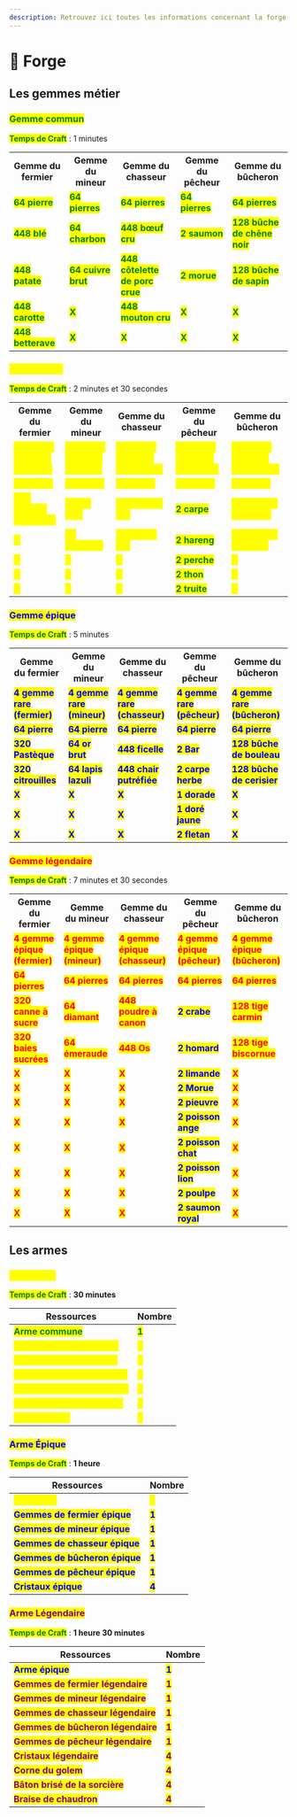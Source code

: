 ```yaml
---
description: Retrouvez ici toutes les informations concernant la forge
---
```


# 🔨 Forge

## Les gemmes métier

### <mark style="color:green">Gemme commun </mark>

<mark style="color:green"> **Temps de Craft**</mark> : 1 minutes

<table>
  <tr>
    <th>Gemme du fermier</th>
    <th>Gemme du mineur</th>
    <th>Gemme du chasseur</th>
    <th>Gemme du pêcheur</th>
    <th>Gemme du bûcheron</th>
  </tr>
  <tr>
    <td><mark style="color:green;"><strong>64 pierre</strong></mark></td>
    <td><mark style="color:green;"><strong>64 pierres</strong></mark></td>
    <td><mark style="color:green;"><strong>64 pierres</strong></mark></td>
    <td><mark style="color:green;"><strong>64 pierres</strong></mark></td>
    <td><mark style="color:green;"><strong>64 pierres</strong></mark></td>
  </tr>
  <tr>
    <td><mark style="color:green;"><strong>448 blé</strong></mark></td>
    <td><mark style="color:green;"><strong>64 charbon</strong></mark></td>
    <td><mark style="color:green;"><strong>448 bœuf cru</strong></mark></td>
    <td><mark style="color:green;"><strong>2 saumon</strong></mark></td>
    <td><mark style="color:green;"><strong>128 bûche de chêne noir</strong></mark></td>
  </tr>
  <tr>
    <td><mark style="color:green;"><strong>448 patate</strong></mark></td>
    <td><mark style="color:green;"><strong>64 cuivre brut</strong></mark></td>
    <td><mark style="color:green;"><strong>448 côtelette de porc crue</strong></mark></td>
    <td><mark style="color:green;"><strong>2 morue</strong></mark></td>
    <td><mark style="color:green;"><strong>128 bûche de sapin</strong></mark></td>
  </tr>
  <tr>
    <td><mark style="color:green;"><strong>448 carotte</strong></mark></td>
    <td><mark style="color:green;"><strong>X</strong></mark></td>
    <td><mark style="color:green;"><strong>448 mouton cru</strong></mark></td>
    <td><mark style="color:green;"><strong>X</strong></mark></td>
    <td><mark style="color:green;"><strong>X</strong></mark></td>
  </tr>
  <tr>
    <td><mark style="color:green;"><strong>448 betterave</strong></mark></td>
    <td><mark style="color:green;"><strong>X</strong></mark></td>
    <td><mark style="color:green;"><strong>X</strong></mark></td>
    <td><mark style="color:green;"><strong>X</strong></mark></td>
    <td><mark style="color:green;"><strong>X</strong></mark></td>
  </tr>
</table>

### <mark style="color:yellow">Gemme rare </mark>

<mark style="color:green"> **Temps de Craft**</mark> : 2 minutes et 30 secondes

<table>
  <tr>
    <th>Gemme du fermier</th>
    <th>Gemme du mineur</th>
    <th>Gemme du chasseur</th>
    <th>Gemme du pêcheur</th>
    <th>Gemme du bûcheron</th>
  </tr>
  <tr>
    <td><mark style="color:yellow;"><strong>4 gemme commun (fermier)</strong></mark></td>
    <td><mark style="color:yellow;"><strong>4 gemme commun (mineur)</strong></mark></td>
    <td><mark style="color:yellow;"><strong>4 gemme commun (chasseur)</strong></mark></td>
    <td><mark style="color:yellow;"><strong>4 gemme commun (pêcheur)</strong></mark></td>
    <td><mark style="color:yellow;"><strong>4 gemme commun (bûcheron)</strong></mark></td>
  </tr>
  <tr>
    <td><mark style="color:yellow;"><strong>64 pierre</strong></mark></td>
    <td><mark style="color:yellow;"><strong>64 pierre</strong></mark></td>
    <td><mark style="color:yellow;"><strong>64 pierre</strong></mark></td>
    <td><mark style="color:yellow;"><strong>64 pierre</strong></mark></td>
    <td><mark style="color:yellow;"><strong>64 pierre</strong></mark></td>
  </tr>
  <tr>
    <td><mark style="color:yellow;"><strong>320 verrues du nether</strong></mark></td>
    <td><mark style="color:yellow;"><strong>64 fer brut</strong></mark></td>
    <td><mark style="color:yellow;"><strong>448 poulet cru</strong></mark></td>
    <td><mark style="color:green;"><strong>2 carpe</strong></mark></td>
    <td><mark style="color:yellow;"><strong>128 bûche de chêne</strong></mark></td>
  </tr>
  <tr>
    <td><mark style="color:yellow;"><strong>X</strong></mark></td>
    <td><mark style="color:yellow;"><strong>64 redstone</strong></mark></td>
    <td><mark style="color:yellow;"><strong>448 lapin cru</strong></mark></td>
    <td><mark style="color:green;"><strong>2 hareng</strong></mark></td>
    <td><mark style="color:yellow;"><strong>128 bûche d'acajou</strong></mark></td>
  </tr>
  <tr>
    <td><mark style="color:yellow;"><strong>X</strong></mark></td>
    <td><mark style="color:yellow;"><strong>X</strong></mark></td>
    <td><mark style="color:yellow;"><strong>X</strong></mark></td>
    <td><mark style="color:green;"><strong>2 perche</strong></mark></td>
    <td><mark style="color:yellow;"><strong>X</strong></mark></td>
  </tr>
  <tr>
    <td><mark style="color:yellow;"><strong>X</strong></mark></td>
    <td><mark style="color:yellow;"><strong>X</strong></mark></td>
    <td><mark style="color:yellow;"><strong>X</strong></mark></td>
    <td><mark style="color:green;"><strong>2 thon</strong></mark></td>
    <td><mark style="color:yellow;"><strong>X</strong></mark></td>
  </tr>
  <tr>
    <td><mark style="color:yellow;"><strong>X</strong></mark></td>
    <td><mark style="color:yellow;"><strong>X</strong></mark></td>
    <td><mark style="color:yellow;"><strong>X</strong></mark></td>
    <td><mark style="color:green;"><strong>2 truite</strong></mark></td>
    <td><mark style="color:yellow;"><strong>X</strong></mark></td>
  </tr>
</table>

### <mark style="color:blue"> Gemme épique </mark>

<mark style="color:green"> **Temps de Craft**</mark> : 5 minutes

<table>
  <tr>
    <th>Gemme du fermier</th>
    <th>Gemme du mineur</th>
    <th>Gemme du chasseur</th>
    <th>Gemme du pêcheur</th>
    <th>Gemme du bûcheron</th>
  </tr>
  <tr>
    <td><mark style="color:blue;"><strong>4 gemme rare (fermier)</strong></mark></td>
    <td><mark style="color:blue;"><strong>4 gemme rare (mineur)</strong></mark></td>
    <td><mark style="color:blue;"><strong>4 gemme rare (chasseur)</strong></mark></td>
    <td><mark style="color:blue;"><strong>4 gemme rare (pêcheur)</strong></mark></td>
    <td><mark style="color:blue;"><strong>4 gemme rare (bûcheron)</strong></mark></td>
  </tr>
  <tr>
    <td><mark style="color:blue;"><strong>64 pierre</strong></mark></td>
    <td><mark style="color:blue;"><strong>64 pierre</strong></mark></td>
    <td><mark style="color:blue;"><strong>64 pierre</strong></mark></td>
    <td><mark style="color:blue;"><strong>64 pierre</strong></mark></td>
    <td><mark style="color:blue;"><strong>64 pierre</strong></mark></td>
  </tr>
  <tr>
    <td><mark style="color:blue;"><strong>320 Pastèque</strong></mark></td>
    <td><mark style="color:blue;"><strong>64 or brut</strong></mark></td>
    <td><mark style="color:blue;"><strong>448 ficelle</strong></mark></td>
    <td><mark style="color:blue;"><strong>2 Bar</strong></mark></td>
    <td><mark style="color:blue;"><strong>128 bûche de bouleau</strong></mark></td>
  </tr>
  <tr>
    <td><mark style="color:blue;"><strong>320 citrouilles</strong></mark></td>
    <td><mark style="color:blue;"><strong>64 lapis lazuli</strong></mark></td>
    <td><mark style="color:blue;"><strong>448 chair putréfiée</strong></mark></td>
    <td><mark style="color:blue;"><strong>2 carpe herbe</strong></mark></td>
    <td><mark style="color:blue;"><strong>128 bûche de cerisier</strong></mark></td>
  </tr>
  <tr>
    <td><mark style="color:blue;"><strong>X</strong></mark></td>
    <td><mark style="color:blue;"><strong>X</strong></mark></td>
    <td><mark style="color:blue;"><strong>X</strong></mark></td>
    <td><mark style="color:blue;"><strong>1 dorade</strong></mark></td>
    <td><mark style="color:blue;"><strong>X</strong></mark></td>
  </tr>
  <tr>
    <td><mark style="color:blue;"><strong>X</strong></mark></td>
    <td><mark style="color:blue;"><strong>X</strong></mark></td>
    <td><mark style="color:blue;"><strong>X</strong></mark></td>
    <td><mark style="color:blue;"><strong>1 doré jaune</strong></mark></td>
    <td><mark style="color:blue;"><strong>X</strong></mark></td>
  </tr>
  <tr>
    <td><mark style="color:blue;"><strong>X</strong></mark></td>
    <td><mark style="color:blue;"><strong>X</strong></mark></td>
    <td><mark style="color:blue;"><strong>X</strong></mark></td>
    <td><mark style="color:blue;"><strong>2 fletan</strong></mark></td>
    <td><mark style="color:blue;"><strong>X</strong></mark></td>
  </tr>
</table>


### <mark style="color:red"> Gemme légendaire </mark>

<mark style="color:green"> **Temps de Craft**</mark> : 7 minutes et 30 secondes

<table>
  <tr>
    <th>Gemme du fermier</th>
    <th>Gemme du mineur</th>
    <th>Gemme du chasseur</th>
    <th>Gemme du pêcheur</th>
    <th>Gemme du bûcheron</th>
  </tr>
  <tr>
    <td><mark style="color:red;"><strong>4 gemme épique (fermier)</strong></mark></td>
    <td><mark style="color:red;"><strong>4 gemme épique (mineur)</strong></mark></td>
    <td><mark style="color:red;"><strong>4 gemme épique (chasseur)</strong></mark></td>
    <td><mark style="color:red;"><strong>4 gemme épique (pêcheur)</strong></mark></td>
    <td><mark style="color:red;"><strong>4 gemme épique (bûcheron)</strong></mark></td>
  </tr>
  <tr>
    <td><mark style="color:red;"><strong>64 pierres</strong></mark></td>
    <td><mark style="color:red;"><strong>64 pierres</strong></mark></td>
    <td><mark style="color:red;"><strong>64 pierres</strong></mark></td>
    <td><mark style="color:red;"><strong>64 pierres</strong></mark></td>
    <td><mark style="color:red;"><strong>64 pierres</strong></mark></td>
  </tr>
  <tr>
    <td><mark style="color:red;"><strong>320 canne à sucre</strong></mark></td>
    <td><mark style="color:red;"><strong>64 diamant</strong></mark></td>
    <td><mark style="color:red;"><strong>448 poudre à canon</strong></mark></td>
    <td><mark style="color:blue;"><strong>2 crabe</strong></mark></td>
    <td><mark style="color:red;"><strong>128 tige carmin</strong></mark></td>
  </tr>
  <tr>
    <td><mark style="color:red;"><strong>320 baies sucrées</strong></mark></td>
    <td><mark style="color:red;"><strong>64 émeraude</strong></mark></td>
    <td><mark style="color:red;"><strong>448 Os</strong></mark></td>
    <td><mark style="color:blue;"><strong>2 homard</strong></mark></td>
    <td><mark style="color:red;"><strong>128 tige biscornue</strong></mark></td>
  </tr>
  <tr>
    <td><mark style="color:red;"><strong>X</strong></mark></td>
    <td><mark style="color:red;"><strong>X</strong></mark></td>
    <td><mark style="color:red;"><strong>X</strong></mark></td>
    <td><mark style="color:blue;"><strong>2 limande</strong></mark></td>
    <td><mark style="color:red;"><strong>X</strong></mark></td>
  </tr>
  <tr>
    <td><mark style="color:red;"><strong>X</strong></mark></td>
    <td><mark style="color:red;"><strong>X</strong></mark></td>
    <td><mark style="color:red;"><strong>X</strong></mark></td>
    <td><mark style="color:blue;"><strong>2 Morue</strong></mark></td>
    <td><mark style="color:red;"><strong>X</strong></mark></td>
  </tr>
  <tr>
    <td><mark style="color:red;"><strong>X</strong></mark></td>
    <td><mark style="color:red;"><strong>X</strong></mark></td>
    <td><mark style="color:red;"><strong>X</strong></mark></td>
    <td><mark style="color:blue;"><strong>2 pieuvre</strong></mark></td>
    <td><mark style="color:red;"><strong>X</strong></mark></td>
  </tr>
  <tr>
    <td><mark style="color:red;"><strong>X</strong></mark></td>
    <td><mark style="color:red;"><strong>X</strong></mark></td>
    <td><mark style="color:red;"><strong>X</strong></mark></td>
    <td><mark style="color:blue;"><strong>2 poisson ange</strong></mark></td>
    <td><mark style="color:red;"><strong>X</strong></mark></td>
  </tr>
  <tr>
    <td><mark style="color:red;"><strong>X</strong></mark></td>
    <td><mark style="color:red;"><strong>X</strong></mark></td>
    <td><mark style="color:red;"><strong>X</strong></mark></td>
    <td><mark style="color:blue;"><strong>2 poisson chat</strong></mark></td>
    <td><mark style="color:red;"><strong>X</strong></mark></td>
  </tr>
  <tr>
    <td><mark style="color:red;"><strong>X</strong></mark></td>
    <td><mark style="color:red;"><strong>X</strong></mark></td>
    <td><mark style="color:red;"><strong>X</strong></mark></td>
    <td><mark style="color:blue;"><strong>2 poisson lion</strong></mark></td>
    <td><mark style="color:red;"><strong>X</strong></mark></td>
  </tr>
  <tr>
    <td><mark style="color:red;"><strong>X</strong></mark></td>
    <td><mark style="color:red;"><strong>X</strong></mark></td>
    <td><mark style="color:red;"><strong>X</strong></mark></td>
    <td><mark style="color:blue;"><strong>2 poulpe</strong></mark></td>
    <td><mark style="color:red;"><strong>X</strong></mark></td>
  </tr>
  <tr>
    <td><mark style="color:red;"><strong>X</strong></mark></td>
    <td><mark style="color:red;"><strong>X</strong></mark></td>
    <td><mark style="color:red;"><strong>X</strong></mark></td>
    <td><mark style="color:blue;"><strong>2 saumon royal</strong></mark></td>
    <td><mark style="color:red;"><strong>X</strong></mark></td>
  </tr>
</table>


## Les armes

### <mark style="color:yellow;">Arme Rare</mark>

<mark style="color:green;">**Temps de Craft**</mark> : **30 minutes**

| Ressources                                                     | Nombre                                   |
| -------------------------------------------------------------- | ---------------------------------------- |
| <mark style="color:green;">**Arme commune**</mark>             | <mark style="color:green;">**1**</mark>  |
| <mark style="color:yellow;">**Gemmes de fermier rare**</mark>  | <mark style="color:yellow;">**1**</mark> |
| <mark style="color:yellow;">**Gemmes de mineur rare**</mark>   | <mark style="color:yellow;">**1**</mark> |
| <mark style="color:yellow;">**Gemmes de chasseur rare**</mark> | <mark style="color:yellow;">**1**</mark> |
| <mark style="color:yellow;">**Gemmes de bûcheron rare**</mark> | <mark style="color:yellow;">**1**</mark> |
| <mark style="color:yellow;">**Gemmes de pêcheur rare**</mark>  | <mark style="color:yellow;">**1**</mark> |
| <mark style="color:yellow;">**Cristaux rare**</mark>           | <mark style="color:yellow;">**4**</mark> |

### <mark style="color:blue;">Arme Épique</mark>

<mark style="color:green;">**Temps de Craft**</mark> : **1 heure**

| Ressources                                                     | Nombre                                   |
| -------------------------------------------------------------- | ---------------------------------------- |
| <mark style="color:yellow;">**Arme rare**</mark>               | <mark style="color:yellow;">**1**</mark> |
| <mark style="color:blue;">**Gemmes de fermier épique**</mark>  | <mark style="color:blue;">**1**</mark>   |
| <mark style="color:blue;">**Gemmes de mineur épique**</mark>   | <mark style="color:blue;">**1**</mark>   |
| <mark style="color:blue;">**Gemmes de chasseur épique**</mark> | <mark style="color:blue;">**1**</mark>   |
| <mark style="color:blue;">**Gemmes de bûcheron épique**</mark> | <mark style="color:blue;">**1**</mark>   |
| <mark style="color:blue;">**Gemmes de pêcheur épique**</mark>  | <mark style="color:blue;">**1**</mark>   |
| <mark style="color:blue;">**Cristaux épique**</mark>           | <mark style="color:blue;">**4**</mark>   |

### <mark style="color:purple;">Arme Légendaire</mark>

<mark style="color:green;">**Temps de Craft**</mark> : **1 heure 30 minutes**

| Ressources                                                           | Nombre                                   |
| -------------------------------------------------------------------- | ---------------------------------------- |
| <mark style="color:blue;">**Arme épique**</mark>                     | <mark style="color:blue;">**1**</mark>   |
| <mark style="color:purple;">**Gemmes de fermier légendaire**</mark>  | <mark style="color:purple;">**1**</mark> |
| <mark style="color:purple;">**Gemmes de mineur légendaire**</mark>   | <mark style="color:purple;">**1**</mark> |
| <mark style="color:purple;">**Gemmes de chasseur légendaire**</mark> | <mark style="color:purple;">**1**</mark> |
| <mark style="color:purple;">**Gemmes de bûcheron légendaire**</mark> | <mark style="color:purple;">**1**</mark> |
| <mark style="color:purple;">**Gemmes de pêcheur légendaire**</mark>  | <mark style="color:purple;">**1**</mark> |
| <mark style="color:purple;">**Cristaux légendaire**</mark>           | <mark style="color:purple;">**4**</mark> |
| <mark style="color:purple;">**Corne du golem**</mark>                | <mark style="color:purple;">**4**</mark> |
| <mark style="color:purple;">**Bâton brisé de la sorcière**</mark>    | <mark style="color:purple;">**4**</mark> |
| <mark style="color:purple;">**Braise de chaudron**</mark>            | <mark style="color:purple;">**4**</mark> |

